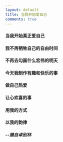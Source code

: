 ```yaml
---
layout: default
title: 当我开始爱自己
comments: true
---
```

#### 当我开始真正爱自己
#### 我不再牺牲自己的自由时间
#### 不再去勾画什么宏伟的明天
#### 今天我制作有趣和快乐的事
#### 做自己热爱
#### 让心欢喜的事
#### 用我的方式
#### 以我的韵律

##### --摘自卓别林
